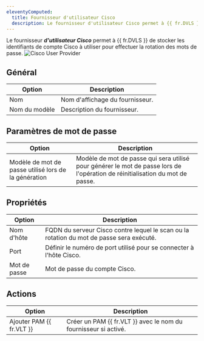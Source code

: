 ```yaml
---
eleventyComputed:
  title: Fournisseur d'utilisateur Cisco
  description: Le fournisseur d'utilisateur Cisco permet à {{ fr.DVLS }} de stocker les identifiants de compte Cisco à utiliser pour effectuer la rotation des mots de passe.
---
```

Le fournisseur ***d'utilisateur Cisco*** permet à {{ fr.DVLS }} de stocker les identifiants de compte Cisco à utiliser pour effectuer la rotation des mots de passe.
![Cisco User Provider](https://cdnweb.devolutions.net/docs/docs_en_server_ServerOp8093.png)

## Général
| Option        | Description                           |
|---------------|---------------------------------------|
| Nom           | Nom d'affichage du fournisseur.       |
| Nom du modèle | Description du fournisseur.           |

## Paramètres de mot de passe
| Option                               | Description                                                                                       |
|--------------------------------------|---------------------------------------------------------------------------------------------------|
| Modèle de mot de passe utilisé lors de la génération | Modèle de mot de passe qui sera utilisé pour générer le mot de passe lors de l'opération de réinitialisation du mot de passe. |

## Propriétés
| Option    | Description                                                                                         |
|-----------|-----------------------------------------------------------------------------------------------------|
| Nom d'hôte | FQDN du serveur Cisco contre lequel le scan ou la rotation du mot de passe sera exécuté.           |
| Port      | Définir le numéro de port utilisé pour se connecter à l'hôte Cisco.                                 |
| Mot de passe | Mot de passe du compte Cisco.                                                                     |

## Actions
| Option               | Description                                                         |
|----------------------|---------------------------------------------------------------------|
| Ajouter PAM {{ fr.VLT }} | Créer un PAM {{ fr.VLT }} avec le nom du fournisseur si activé. |
